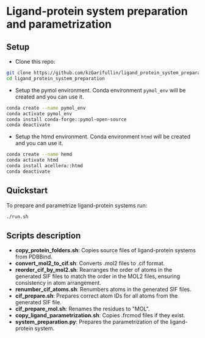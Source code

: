# Ligand-protein system preparation and parametrization

## Setup

* Clone this repo:
```bash
git clone https://github.com/kzGarifullin/ligand_protein_system_preparation.git
cd ligand_protein_system_preparation
```

* Setup the pymol environment. Conda environment `pymol_env` will be created and you can use it.
```bash
conda create --name pymol_env
conda activate pymol_env
conda install conda-forge::pymol-open-source
conda deactivate
```

* Setup the htmd environment. Conda environment `htmd` will be created and you can use it.
```bash
conda create --name hemd
conda activate htmd
conda install acellera::htmd
conda deactivate
```

## Quickstart

To prepare and parametrize ligand-protein systems run:
```bash
./run.sh
```

## Scripts description

- **copy_protein_folders.sh**: Copies source files of ligand-protein systems from PDBBind.
- **convert_mol2_to_cif.sh**: Converts .mol2 files to .cif format.
- **reorder_cif_by_mol2.sh**: Rearranges the order of atoms in the generated SIF files to match the order in the MOL2 files, ensuring consistency in atom arrangement.
- **renumber_cif_atoms.sh**: Renumbers atoms in the generated SIF files.
- **cif_prepare.sh**: Prepares correct atom IDs for all atoms from the generated SIF file.
- **cif_prepare_mol.sh**: Renames the residues to "MOL".
- **copy_ligand_parametrization.sh**: Copies .frcmod files if they exist.
- **system_preparation.py**: Prepares the parametrization of the ligand-protein system.
